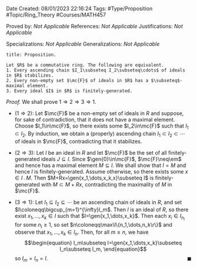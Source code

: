 <div class="topSpace"></div>

Date Created: 08/01/2023 22:16:24
Tags: #Type/Proposition #Topic/Ring_Theory #Courses/MATH457

Proved by: <i>Not Applicable</i>
References: <i>Not Applicable</i>
Justifications: <i>Not Applicable</i>

Specializations: <i>Not Applicable</i>
Generalizations: <i>Not Applicable</i>

``` ad-Proposition
title: Proposition.

Let $R$ be a commutative ring. The following are equivalent.
1. Every ascending chain $I_1\subseteq I_2\subseteq\cdots$ of ideals in $R$ stabilizes.
2. Every non-empty set $\mc{F}$ of ideals in $R$ has a $\subseteq$-maximal element.
3. Every ideal $I$ in $R$ is finitely-generated.

```

<i>Proof.</i> We shall prove $1\Rightarrow2\Rightarrow3\Rightarrow1$.
* ($1\Rightarrow2$): Let $\mc{F}$ be a non-empty set of ideals in $R$ and suppose, for sake of contradiction, that it does not have a maximal element. Choose $I_1\in\mc{F}$, so there exists some $I_2\in\mc{F}$ such that $I_1\subset I_2$. By induction, we obtain a (properly) ascending chain $I_1\subset I_2\subset\cdots$ of ideals in $\mc{F}$, contradicting that it stabilizes.

* ($2\Rightarrow3$): Let $I$ be an ideal in $R$ and let $\mc{F}$ be the set of all finitely-generated ideals $J\subseteq I$. Since $\gen{0}\in\mc{F}$, $\mc{F}\neq\em$ and hence has a maximal element $M\subseteq I$. We shall show that $I=M$ and hence $I$ is finitely-generated. Assume otherwise, so there exists some $x\in I\comp M$. Then $M+Rx=\gen{x_1,\dots,x_k,x}\subseteq I$ is finitely-generated with $M\subset M+Rx$, contradicting the maximality of $M$ in $\mc{F}$.
* ($3\Rightarrow1$): Let $I_1\subseteq I_2\subseteq\cdots$ be an ascending chain of ideals in $R$, and set $I\coloneqq\bigcup_{m=1}^{\infty}I_m$. Then $I$ is an ideal of $R$, so there exist $x_1,\dots,x_k\in I$ such that $I=\gen{x_1,\dots,x_k}$. Then each $x_i\in I_{n_i}$ for some $n_i\geq1$, so set $n\coloneqq\max\l\{n_1,\dots,n_k\r\}$ and observe that $x_1,\dots,x_k\in I_n$. Then, for all $m\geq n$, we have
$$\begin{equation}
    I_m\subseteq I=\gen{x_1,\dots,x_k}\subseteq I_n\subseteq I_m,
\end{equation}$$
so $I_m=I_n=I$.<span style="float:right;">$\blacksquare$</span>
